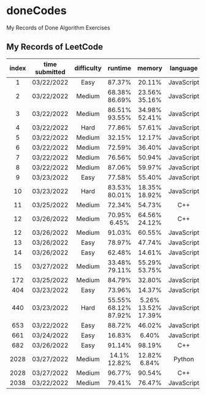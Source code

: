 # doneCodes

My Records of Done Algorithm Exercises

## My Records of LeetCode

| index | time submitted | difficulty |          runtime           |          memory           |  language  |
| :---: | :------------: | :--------: | :------------------------: | :-----------------------: | :--------: |
|   1   |   03/22/2022   |    Easy    |           87.37%           |          20.11%           | JavaScript |
|   2   |   03/22/2022   |   Medium   |      68.38%<br>86.69%      |     23.56%<br>35.16%      | JavaScript |
|   3   |   03/22/2022   |   Medium   |      86.51%<br>93.55%      |     34.98%<br>52.41%      | JavaScript |
|   4   |   03/22/2022   |    Hard    |           77.86%           |          57.61%           | JavaScript |
|   5   |   03/22/2022   |   Medium   |           32.15%           |          12.17%           | JavaScript |
|   6   |   03/22/2022   |   Medium   |           72.59%           |          36.40%           | JavaScript |
|   7   |   03/22/2022   |   Medium   |           76.56%           |          50.94%           | JavaScript |
|   8   |   03/22/2022   |   Medium   |           87.06%           |          59.97%           | JavaScript |
|   9   |   03/23/2022   |    Easy    |           77.58%           |          55.40%           | JavaScript |
|  10   |   03/23/2022   |    Hard    |      83.53%<br>80.01%      |     18.35%<br>18.92%      | JavaScript |
|  11   |   03/25/2022   |   Medium   |           72.34%           |          54.73%           |    C++     |
|  12   |   03/26/2022   |   Medium   |      70.95%<br>6.45%       |     64.56%<br>24.12%      |    C++     |
|  12   |   03/26/2022   |   Medium   |           91.03%           |          60.55%           | JavaScript |
|  13   |   03/26/2022   |    Easy    |           78.97%           |          47.74%           | JavaScript |
|  14   |   03/26/2022   |    Easy    |           62.48%           |          14.61%           | JavaScript |
|  15   |   03/27/2022   |   Medium   |      33.48%<br>79.11%      |     55.29%<br>53.75%      | JavaScript |
|  172  |   03/25/2022   |   Medium   |           84.79%           |          32.80%           | JavaScript |
|  404  |   03/23/2022   |    Easy    |           73.96%           |          14.37%           | JavaScript |
|  440  |   03/23/2022   |    Hard    | 55.55%<br>68.12%<br>87.92% | 5.26%<br>13.52%<br>17.39% | JavaScript |
|  653  |   03/22/2022   |    Easy    |           88.72%           |          46.02%           | JavaScript |
|  661  |   03/24/2022   |    Easy    |           16.83%           |           6.40%           | JavaScript |
|  682  |   03/26/2022   |    Easy    |           91.14%           |          98.19%           |    C++     |
| 2028  |   03/27/2022   |   Medium   |      14.1%<br>12.82%       |      12.82%<br>6.84%      |   Python   |
| 2028  |   03/27/2022   |   Medium   |           96.77%           |          90.54%           |    C++     |
| 2038  |   03/22/2022   |   Medium   |           79.41%           |          76.47%           | JavaScript |
